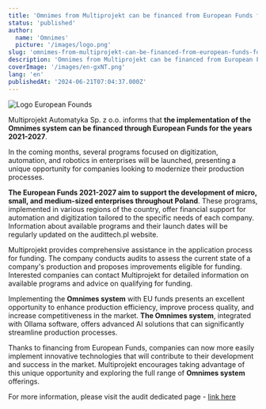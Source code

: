 ```yaml
---
title: 'Omnimes from Multiprojekt can be financed from European Funds for the years 2021-2027'
status: 'published'
author:
  name: 'Omnimes'
  picture: '/images/logo.png'
slug: 'omnimes-from-multiprojekt-can-be-financed-from-european-funds-for-the-years-2021-2027'
description: 'Omnimes from Multiprojekt can be financed from European Funds for the years 2021-2027'
coverImage: '/images/en-gxNT.png'
lang: 'en'
publishedAt: '2024-06-21T07:04:37.000Z'
---
```


![Logo European Founds](/images/en-g0OD.png)

Multiprojekt Automatyka Sp. z o.o. informs that **the implementation of the Omnimes system can be financed through European Funds for the years 2021-2027**.

In the coming months, several programs focused on digitization, automation, and robotics in enterprises will be launched, presenting a unique opportunity for companies looking to modernize their production processes.

**The European Funds 2021-2027 aim to support the development of micro, small, and medium-sized enterprises throughout Poland**. These programs, implemented in various regions of the country, offer financial support for automation and digitization tailored to the specific needs of each company. Information about available programs and their launch dates will be regularly updated on the audittech.pl website.

Multiprojekt provides comprehensive assistance in the application process for funding. The company conducts audits to assess the current state of a company's production and proposes improvements eligible for funding. Interested companies can contact Multiprojekt for detailed information on available programs and advice on qualifying for funding.

Implementing the **Omnimes system** with EU funds presents an excellent opportunity to enhance production efficiency, improve process quality, and increase competitiveness in the market. **The Omnimes system**, integrated with Ollama software, offers advanced AI solutions that can significantly streamline production processes.

Thanks to financing from European Funds, companies can now more easily implement innovative technologies that will contribute to their development and success in the market. Multiprojekt encourages taking advantage of this unique opportunity and exploring the full range of **Omnimes system** offerings.

For more information, please visit the audit dedicated page - [link here](https://audittech.pl/)